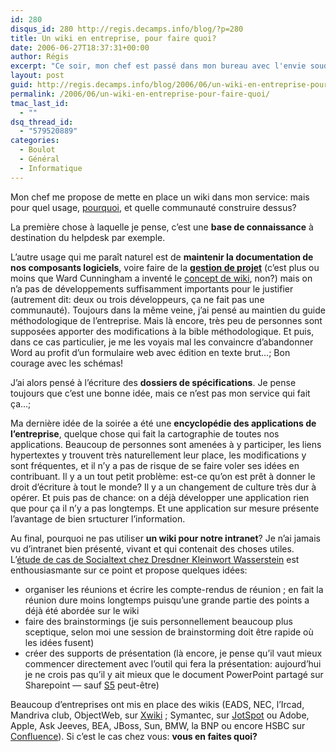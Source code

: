 ```yaml
---
id: 280
disqus_id: 280 http://regis.decamps.info/blog/?p=280
title: Un wiki en entreprise, pour faire quoi?
date: 2006-06-27T18:37:31+00:00
author: Régis
excerpt: "Ce soir, mon chef est passé dans mon bureau avec l'envie soudaine de mettre en place un wiki. "
layout: post
guid: http://regis.decamps.info/blog/2006/06/un-wiki-en-entreprise-pour-faire-quoi/
permalink: /2006/06/un-wiki-en-entreprise-pour-faire-quoi/
tmac_last_id:
  - ""
dsq_thread_id:
  - "579520889"
categories:
  - Boulot
  - Général
  - Informatique
---
```

Mon chef me propose de mette en place un wiki dans mon service: mais pour quel usage, [pourquoi](http://pointwiki.viabloga.com/news/5.shtml), et quelle communauté construire dessus?

La première chose à laquelle je pense, c’est une **base de connaissance** à destination du helpdesk par exemple.

L’autre usage qui me paraît naturel est de **maintenir la documentation de nos composants logiciels**, voire faire de la **[gestion de projet](http://solutions.journaldunet.com/0504/050401_3questions_delacroix.shtml)** (c’est plus ou moins que Ward Cunningham a inventé le [concept de wiki](http://c2.com/cgi/wiki), non?) mais on n’a pas de développements suffisamment importants pour le justifier (autrement dit: deux ou trois développeurs, ça ne fait pas une communauté). Toujours dans la même veine, j’ai pensé au maintien du guide méthodologique de l’entreprise. Mais là encore, très peu de personnes sont supposées apporter des modifications à la bible méthodologique. Et puis, dans ce cas particulier, je me les voyais mal les convaincre d’abandonner Word au profit d’un formulaire web avec édition en texte brut…; Bon courage avec les schémas!

J’ai alors pensé à l’écriture des **dossiers de spécifications**. Je pense toujours que c’est une bonne idée, mais ce n’est pas mon service qui fait ça…;

Ma dernière idée de la soirée a été une **encyclopédie des applications de l’entreprise**, quelque chose qui fait la cartographie de toutes nos applications. Beaucoup de personnes sont amenées à y participer, les liens hypertextes y trouvent très naturellement leur place, les modifications y sont fréquentes, et il n’y a pas de risque de se faire voler ses idées en contribuant. Il y a un tout petit problème: est-ce qu’on est prêt à donner le droit d’écriture à tout le monde? Il y a un changement de culture très dur à opérer. Et puis pas de chance: on a déjà développer une application rien que pour ça il n’y a pas longtemps. Et une application sur mesure présente l’avantage de bien srtucturer l’information.
  
Au final, pourquoi ne pas utiliser **un wiki pour notre intranet**? Je n’ai jamais vu d’intranet bien présenté, vivant et qui contenait des choses utiles. L’[étude de cas de Socialtext chez Dresdner Kleinwort Wasserstein](http://www.socialtext.com/node/80) est enthousiasmante sur ce point et propose quelques idées:

  * organiser les réunions et écrire les compte-rendus de réunion ; en fait la réunion dure moins longtemps puisqu’une grande partie des points a déjà été abordée sur le wiki
  * faire des brainstormings (je suis personnellement beaucoup plus sceptique, selon moi une session de brainstorming doit être rapide où les idées fusent)
  * créer des supports de présentation (là encore, je pense qu’il vaut mieux commencer directement avec l’outil qui fera la présentation: aujourd’hui je ne crois pas qu’il y ait mieux que le document PowerPoint partagé sur Sharepoint &#8212; sauf [S5](http://meyerweb.com/eric/tools/s5/ "Simple Standards-Based Slide Show System") peut-être)

Beaucoup d’entreprises ont mis en place des wikis (EADS, NEC, l’Ircad, Mandriva club, ObjectWeb, sur [Xwiki](http://www.xwiki.com/xwiki/bin/view/Company/Installs) ; Symantec, sur [JotSpot](http://www.jot.com/) ou Adobe, Apple, Ask Jeeves, BEA, JBoss, Sun, BMW, la BNP ou encore HSBC sur [Confluence](http://www.atlassian.com/software/confluence/)). Si c’est le cas chez vous: **vous en faites quoi?**
